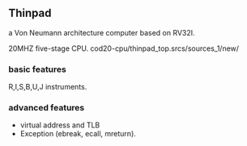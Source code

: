 Thinpad
---------------

a Von Neumann architecture computer based on RV32I.

20MHZ five-stage CPU. cod20-cpu/thinpad_top.srcs/sources_1/new/

### basic features
R,I,S,B,U,J instruments.

### advanced features
- virtual address and TLB
- Exception (ebreak, ecall, mreturn).


